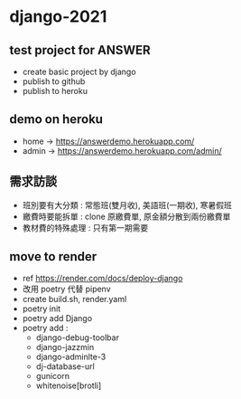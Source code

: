 # django-2021

## test project for ANSWER
- create basic project by django
- publish to github
- publish to heroku

## demo on heroku
- home -> https://answerdemo.herokuapp.com/
- admin -> https://answerdemo.herokuapp.com/admin/

## 需求訪談
- 班別要有大分類 : 常態班(雙月收), 美語班(一期收), 寒暑假班
- 繳費時要能拆單 : clone 原繳費單, 原金額分散到兩份繳費單
- 教材費的特殊處理 : 只有第一期需要

## move to render
- ref https://render.com/docs/deploy-django
- 改用 poetry 代替 pipenv
- create build.sh, render.yaml
- poetry init
- poetry add Django
- poetry add :
  - django-debug-toolbar
  - django-jazzmin
  - django-adminlte-3
  - dj-database-url
  - gunicorn
  - whitenoise[brotli]

